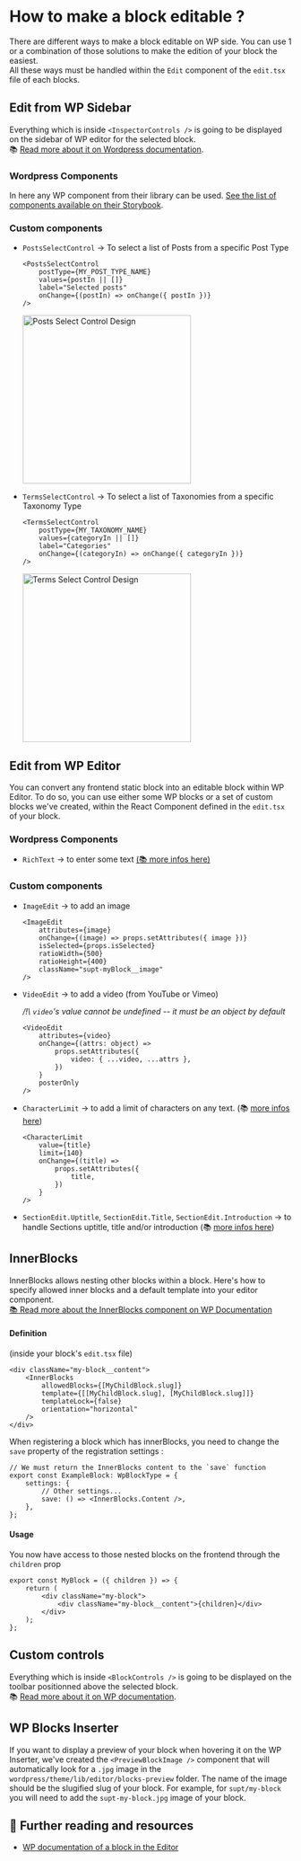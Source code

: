 # How to make a block editable ?

There are different ways to make a block editable on WP side. You can use 1 or a combination of those solutions to make the edition of your block the easiest.<br />
All these ways must be handled within the `Edit` component of the `edit.tsx` file of each blocks.

## Edit from WP Sidebar

Everything which is inside `<InspectorControls />` is going to be displayed on the sidebar of WP editor for the selected block.<br />
📚 [Read more about it on Wordpress documentation](https://github.com/WordPress/gutenberg/blob/HEAD/packages/block-editor/src/components/inspector-controls/README.md).

### Wordpress Components

In here any WP component from their library can be used. [See the list of components available on their Storybook](https://wordpress.github.io/gutenberg/?path=/docs/docs-introduction--page).

### Custom components

-   `PostsSelectControl` → To select a list of Posts from a specific Post Type

    ```tsx
    <PostsSelectControl
    	postType={MY_POST_TYPE_NAME}
    	values={postIn || []}
    	label="Selected posts"
    	onChange={(postIn) => onChange({ postIn })}
    />
    ```

    <img src="../assets/posts-select-control.jpg" alt="Posts Select Control Design" width="300">

    <br />

-   `TermsSelectControl` → To select a list of Taxonomies from a specific Taxonomy Type

    ```tsx
    <TermsSelectControl
    	postType={MY_TAXONOMY_NAME}
    	values={categoryIn || []}
    	label="Categories"
    	onChange={(categoryIn) => onChange({ categoryIn })}
    />
    ```

    <img src="../assets/terms-select-control.jpg" alt="Terms Select Control Design" width="300">

## Edit from WP Editor

You can convert any frontend static block into an editable block within WP Editor. To do so, you can use either some WP blocks or a set of custom blocks we've created, within the React Component defined in the `edit.tsx` of your block.

### Wordpress Components

-   `RichText` → to enter some text [(📚 more infos here)](https://github.com/WordPress/gutenberg/blob/trunk/docs/reference-guides/richtext.md)

### Custom components

-   `ImageEdit` → to add an image

    ```tsx
    <ImageEdit
    	attributes={image}
    	onChange={(image) => props.setAttributes({ image })}
    	isSelected={props.isSelected}
    	ratioWidth={500}
    	ratioHeight={400}
    	className="supt-myBlock__image"
    />
    ```

-   `VideoEdit` → to add a video (from YouTube or Vimeo)

    _/!\ `video`'s value cannot be undefined -- it must be an object by default_

    ```tsx
    <VideoEdit
    	attributes={video}
    	onChange={(attrs: object) =>
    		props.setAttributes({
    			video: { ...video, ...attrs },
    		})
    	}
    	posterOnly
    />
    ```

-   `CharacterLimit` → to add a limit of characters on any text. (📚 [more infos here](../../wordpress/theme/lib/editor/components/CharacterLimit/README.md))

    ```tsx
    <CharacterLimit
    	value={title}
    	limit={140}
    	onChange={(title) =>
    		props.setAttributes({
    			title,
    		})
    	}
    />
    ```

-   `SectionEdit.Uptitle`, `SectionEdit.Title`, `SectionEdit.Introduction` → to handle Sections uptitle, title and/or introduction (📚 [more infos here](../features/helpers.md))

## InnerBlocks

InnerBlocks allows nesting other blocks within a block. Here's how to specify allowed inner blocks and a default template into your editor component.<br />
[📚 Read more about the InnerBlocks component on WP Documentation](https://github.com/WordPress/gutenberg/blob/875628f63a84abc5d60efc727994b75547ab6a5e/packages/block-editor/src/components/inner-blocks/README.md)

#### Definition

(inside your block's `edit.tsx` file)

```tsx
<div className="my-block__content">
	<InnerBlocks
		allowedBlocks={[MyChildBlock.slug]}
		template={[[MyChildBlock.slug], [MyChildBlock.slug]]}
		templateLock={false}
		orientation="horizontal"
	/>
</div>
```

When registering a block which has innerBlocks, you need to change the `save` property of the registration settings :

```tsx
// We must return the InnerBlocks content to the `save` function
export const ExampleBlock: WpBlockType = {
	settings: {
		// Other settings...
		save: () => <InnerBlocks.Content />,
	},
};
```

#### Usage

You now have access to those nested blocks on the frontend through the `children` prop

```tsx
export const MyBlock = ({ children }) => {
	return (
		<div className="my-block">
			<div className="my-block__content">{children}</div>
		</div>
	);
};
```

## Custom controls

Everything which is inside `<BlockControls />` is going to be displayed on the toolbar positionned above the selected block.<br />
📚 [Read more about it on WP documentation](https://github.com/WordPress/gutenberg/tree/trunk/packages/block-editor/src/components/block-controls).

## WP Blocks Inserter

If you want to display a preview of your block when hovering it on the WP Inserter, we've created the `<PreviewBlockImage />` component that will automatically look for a `.jpg` image in the `wordpress/theme/lib/editor/blocks-preview` folder. The name of the image should be the slugified slug of your block. For example, for `supt/my-block` you will need to add the `supt-my-block.jpg` image of your block.

## 🔗 Further reading and resources

-   [WP documentation of a block in the Editor](https://developer.wordpress.org/block-editor/getting-started/fundamentals/block-in-the-editor/)
